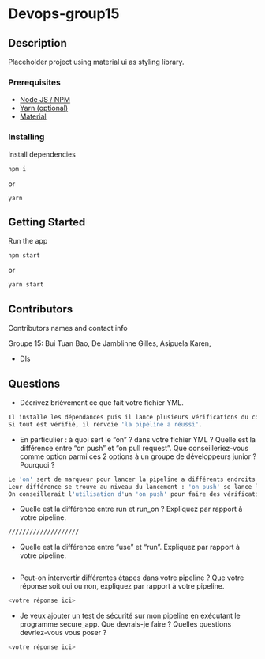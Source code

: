 # Devops-group15

## Description

Placeholder project using material ui as styling library.

### Prerequisites

-   [Node JS / NPM](https://nodejs.org/en/)
-   [Yarn (optional)](https://yarnpkg.com/)
-   [Material](https://material-components.github.io/material-components-web-catalog/#/)

### Installing

Install dependencies

```
npm i
```

or

```
yarn
```

## Getting Started

Run the app

```
npm start
```

or

```
yarn start
```

## Contributors

Contributors names and contact info

Groupe 15:
Bui Tuan Bao,
De Jamblinne Gilles,
Asipuela Karen,

-   Dls

## Questions

- Décrivez brièvement ce que fait votre fichier YML.  
```bash
Il installe les dépendances puis il lance plusieurs vérifications du code à la suite, test le code et finalement, le build.
Si tout est vérifié, il renvoie 'la pipeline a réussi'.
```
- En particulier : à quoi sert le “on” ? dans votre fichier YML ?  Quelle est la différence entre “on push” et “on pull request”. Que conseilleriez-vous comme option parmi ces 2 options à un groupe de développeurs junior ? Pourquoi ? 
```bash
Le 'on' sert de marqueur pour lancer la pipeline a différents endroits du code.
Leur différence se trouve au niveau du lancement : 'on push' se lance lors d'un push alors que 'on pull request' se lance lorsqu'on lance une request.
On conseillerait l'utilisation d'un 'on push' pour faire des vérifications plus frequemment qu'avec un 'on request'. Cela permettra de vérifier le code sur des sections "plus petites" et faciliter la détection d'erreurs.
```
- Quelle est la différence entre run et run_on ?  Expliquez par rapport à votre pipeline.  
```bash
////////////////////
```
- Quelle est la différence entre “use” et “run”. Expliquez par rapport à votre pipeline. 
```bash

```
- Peut-on intervertir différentes étapes dans votre pipeline ? Que votre réponse soit oui ou non, expliquez par rapport à votre pipeline. 
```bash
<votre réponse ici>
```
- Je veux ajouter un test de sécurité sur mon pipeline en exécutant le programme secure_app. Que devrais-je faire ?  Quelles questions devriez-vous vous poser ? 
```bash
<votre réponse ici>
```